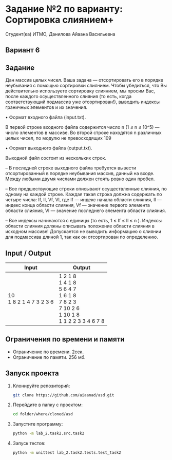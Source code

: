 # Задание №2 по варианту: Сортировка слиянием+
Студент(ка) ИТМО, Данилова Айаана Васильевна

## Вариант 6

## Задание 
Дан массив целых чисел. Ваша задача — отсортировать его в порядке неубывания с помощью сортировки слиянием.
Чтобы убедиться, что Вы действительно используете сортировку слиянием, мы
просим Вас, после каждого осуществленного слияния (то есть, когда соответствующий подмассив уже отсортирован!), выводить индексы граничных элементов и
их значения.

• Формат входного файла (input.txt). 

В первой строке входного файла содержится число n (1 ≤ n ≤ 10^5) — число элементов в массиве. Во второй
строке находятся n различных целых чисел, по модулю не превосходящих
109


• Формат выходного файла (output.txt). 

Выходной файл состоит из нескольких строк.

– В последней строке выходного файла требуется вывести отсортированный в порядке неубывания массив, данный на входе. Между любыми
двумя числами должен стоять ровно один пробел.

– Все предшествующие строки описывают осуществленные слияния, по
одному на каждой строке. Каждая такая строка должна содержать по
четыре числа: If, Il, Vf, Vl, где If — индекс начала области слияния, Il — индекс конца области слияния, Vf — значение первого элемента
области слияния, Vl — значение последнего элемента области слияния.

– Все индексы начинаются с единицы (то есть, 1 ≤ If ≤ Il ≤ n ).
Индексы области слияния должны описывать положение области
слияния в исходном массиве! Допускается не выводить информацию
о слиянии для подмассива длиной 1, так как он отсортирован по определению.


## Input / Output 

| Input                      | Output                                                                                                    |
|----------------------------|-----------------------------------------------------------------------------------------------------------|
| 10<br/>1 8 2 1 4 7 3 2 3 6 | 1 2 1 8<br/>1 4 1 8<br/>5 6 4 7<br/>1 6 1 8<br/>7 8 2 3<br/>7 10 2 6<br/>1 10 1 8<br/>1 1 2 2 3 3 4 6 7 8 |

## Ограничения по времени и памяти

- Ограничение по времени. 2сек.
- Ограничение по памяти. 256 мб.


## Запуск проекта
1. Клонируйте репозиторий:
   ```bash
   git clone https://github.com/aiaanad/asd.git
   ```
2. Перейдите в папку с проектом:
   ```bash
   cd folder/where/cloned/asd
   ```
3. Запустите программу:
   ```bash
   python -m lab_2.task2.src.task2
   ```

4. Запуск тестов:
   ```bash
   python -m unittest lab_2.task2.tests.test_task2
   ```

